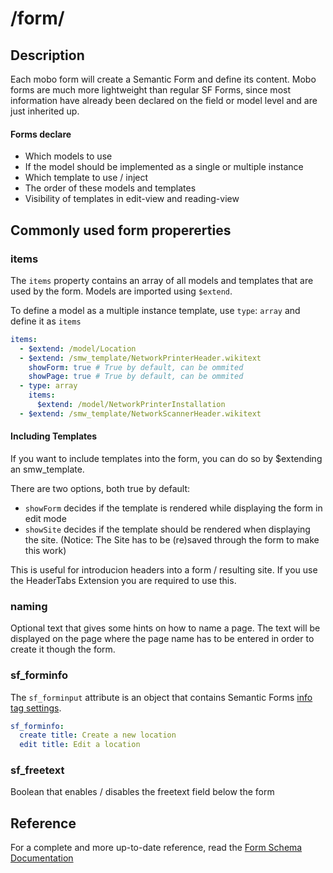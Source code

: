 # /form/
## Description
Each mobo form will create a Semantic Form and define its content.
Mobo forms are much more lightweight than regular SF Forms,
since most information have already been declared on the field or model level and are just inherited up.

#### Forms declare
* Which models to use
* If the model should be implemented as a single or multiple instance
* Which template to use / inject
* The order of these models and templates
* Visibility of templates in edit-view and reading-view

## Commonly used form propererties
### items
The `items` property contains an array of all models and templates that are used by the form.
Models are imported using `$extend`.

To define a model as a multiple instance template, use `type`: `array` and define it as `items`
```yaml
items:
  - $extend: /model/Location
  - $extend: /smw_template/NetworkPrinterHeader.wikitext
    showForm: true # True by default, can be ommited
    showPage: true # True by default, can be ommited
  - type: array
    items:
      $extend: /model/NetworkPrinterInstallation
  - $extend: /smw_template/NetworkScannerHeader.wikitext
```

#### Including Templates
If you want to include templates into the form, you can do so by $extending an smw_template.

There are two options, both true by default:

* `showForm` decides if the template is rendered while displaying the form in edit mode
* `showSite` decides if the template should be rendered when displaying the site. (Notice: The Site has to be (re)saved through the form to make this work)

This is useful for introducion headers into a form / resulting site. If you use the HeaderTabs Extension you are required to use this.

### naming
Optional text that gives some hints on how to name a page.
The text will be displayed on the page where the page name has to be entered in order to create it though the form.

### sf_forminfo
The `sf_forminput` attribute is an object that contains Semantic Forms [info tag settings](http://www.mediawiki.org/wiki/Extension:Semantic_Forms/Defining_forms#.27info.27_tag).

```yaml
sf_forminfo:
  create title: Create a new location
  edit title: Edit a location
```

### sf_freetext
Boolean that enables / disables the freetext field below the form



## Reference
For a complete and more up-to-date reference, read the [Form Schema Documentation](../../Schemas/form-schema.md)